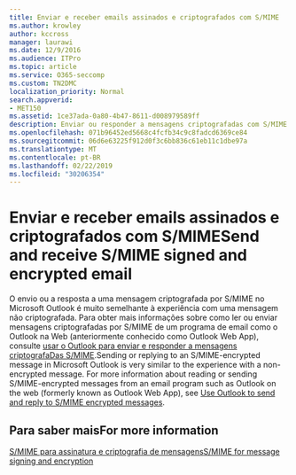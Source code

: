 ```yaml
---
title: Enviar e receber emails assinados e criptografados com S/MIME
ms.author: krowley
author: kccross
manager: laurawi
ms.date: 12/9/2016
ms.audience: ITPro
ms.topic: article
ms.service: O365-seccomp
ms.custom: TN2DMC
localization_priority: Normal
search.appverid:
- MET150
ms.assetid: 1ce37ada-0a80-4b47-8611-d008979589ff
description: Enviar ou responder a mensagens criptografadas com S/MIME no Microsoft Outlook é muito semelhante à experiência com uma mensagem não criptografada.
ms.openlocfilehash: 071b96452ed5668c4fcfb34c9c8fadcd6369ce84
ms.sourcegitcommit: 06d6e63225f912d0f3c6bb836c61eb11c1dbe97a
ms.translationtype: MT
ms.contentlocale: pt-BR
ms.lasthandoff: 02/22/2019
ms.locfileid: "30206354"
---
```

# <a name="send-and-receive-smime-signed-and-encrypted-email"></a><span data-ttu-id="93b8a-103">Enviar e receber emails assinados e criptografados com S/MIME</span><span class="sxs-lookup"><span data-stu-id="93b8a-103">Send and receive S/MIME signed and encrypted email</span></span>

<span data-ttu-id="93b8a-p101">O envio ou a resposta a uma mensagem criptografada por S/MIME no Microsoft Outlook é muito semelhante à experiência com uma mensagem não criptografada. Para obter mais informações sobre como ler ou enviar mensagens criptografadas por S/MIME de um programa de email como o Outlook na Web (anteriormente conhecido como Outlook Web App), consulte [usar o Outlook para enviar e responder a mensagens criptografaDas S/MIME](https://go.microsoft.com/fwlink/p/?LinkId=392520).</span><span class="sxs-lookup"><span data-stu-id="93b8a-p101">Sending or replying to an S/MIME-encrypted message in Microsoft Outlook is very similar to the experience with a non-encrypted message. For more information about reading or sending S/MIME-encrypted messages from an email program such as Outlook on the web (formerly known as Outlook Web App), see [Use Outlook to send and reply to S/MIME encrypted messages](https://go.microsoft.com/fwlink/p/?LinkId=392520).</span></span>
  
## <a name="for-more-information"></a><span data-ttu-id="93b8a-106">Para saber mais</span><span class="sxs-lookup"><span data-stu-id="93b8a-106">For more information</span></span>

[<span data-ttu-id="93b8a-107">S/MIME para assinatura e criptografia de mensagens</span><span class="sxs-lookup"><span data-stu-id="93b8a-107">S/MIME for message signing and encryption</span></span>](s-mime-for-message-signing-and-encryption.md)
  

